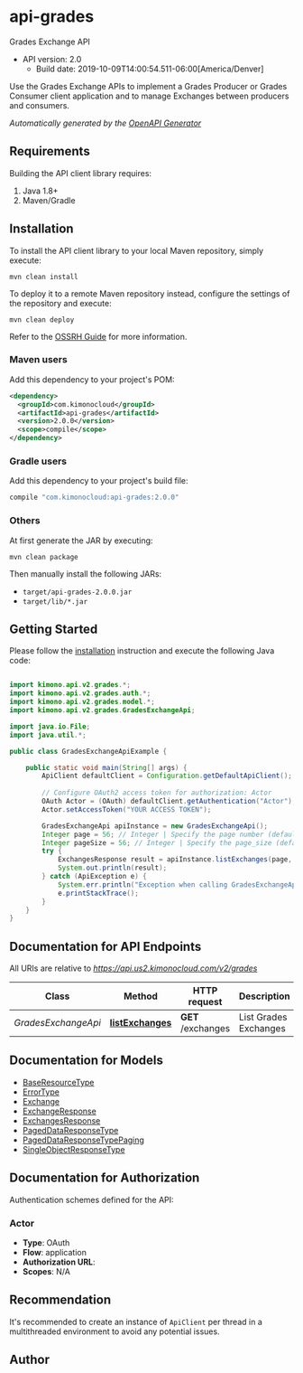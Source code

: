 # api-grades

Grades Exchange API
- API version: 2.0
  - Build date: 2019-10-09T14:00:54.511-06:00[America/Denver]

Use the Grades Exchange APIs to implement a Grades Producer or Grades Consumer client application and to manage Exchanges between producers and consumers.


*Automatically generated by the [OpenAPI Generator](https://openapi-generator.tech)*


## Requirements

Building the API client library requires:
1. Java 1.8+
2. Maven/Gradle

## Installation

To install the API client library to your local Maven repository, simply execute:

```shell
mvn clean install
```

To deploy it to a remote Maven repository instead, configure the settings of the repository and execute:

```shell
mvn clean deploy
```

Refer to the [OSSRH Guide](http://central.sonatype.org/pages/ossrh-guide.html) for more information.

### Maven users

Add this dependency to your project's POM:

```xml
<dependency>
  <groupId>com.kimonocloud</groupId>
  <artifactId>api-grades</artifactId>
  <version>2.0.0</version>
  <scope>compile</scope>
</dependency>
```

### Gradle users

Add this dependency to your project's build file:

```groovy
compile "com.kimonocloud:api-grades:2.0.0"
```

### Others

At first generate the JAR by executing:

```shell
mvn clean package
```

Then manually install the following JARs:

* `target/api-grades-2.0.0.jar`
* `target/lib/*.jar`

## Getting Started

Please follow the [installation](#installation) instruction and execute the following Java code:

```java

import kimono.api.v2.grades.*;
import kimono.api.v2.grades.auth.*;
import kimono.api.v2.grades.model.*;
import kimono.api.v2.grades.GradesExchangeApi;

import java.io.File;
import java.util.*;

public class GradesExchangeApiExample {

    public static void main(String[] args) {
        ApiClient defaultClient = Configuration.getDefaultApiClient();
        
        // Configure OAuth2 access token for authorization: Actor
        OAuth Actor = (OAuth) defaultClient.getAuthentication("Actor");
        Actor.setAccessToken("YOUR ACCESS TOKEN");

        GradesExchangeApi apiInstance = new GradesExchangeApi();
        Integer page = 56; // Integer | Specify the page number (defaults to 0)
        Integer pageSize = 56; // Integer | Specify the page_size (defaults to the maximum page size)
        try {
            ExchangesResponse result = apiInstance.listExchanges(page, pageSize);
            System.out.println(result);
        } catch (ApiException e) {
            System.err.println("Exception when calling GradesExchangeApi#listExchanges");
            e.printStackTrace();
        }
    }
}

```

## Documentation for API Endpoints

All URIs are relative to *https://api.us2.kimonocloud.com/v2/grades*

Class | Method | HTTP request | Description
------------ | ------------- | ------------- | -------------
*GradesExchangeApi* | [**listExchanges**](docs/GradesExchangeApi.md#listExchanges) | **GET** /exchanges | List Grades Exchanges


## Documentation for Models

 - [BaseResourceType](docs/BaseResourceType.md)
 - [ErrorType](docs/ErrorType.md)
 - [Exchange](docs/Exchange.md)
 - [ExchangeResponse](docs/ExchangeResponse.md)
 - [ExchangesResponse](docs/ExchangesResponse.md)
 - [PagedDataResponseType](docs/PagedDataResponseType.md)
 - [PagedDataResponseTypePaging](docs/PagedDataResponseTypePaging.md)
 - [SingleObjectResponseType](docs/SingleObjectResponseType.md)


## Documentation for Authorization

Authentication schemes defined for the API:
### Actor

- **Type**: OAuth
- **Flow**: application
- **Authorization URL**: 
- **Scopes**: N/A


## Recommendation

It's recommended to create an instance of `ApiClient` per thread in a multithreaded environment to avoid any potential issues.

## Author



